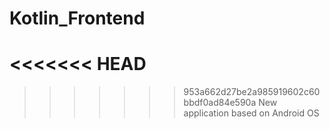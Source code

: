 # Kotlin_Frontend
<<<<<<< HEAD
=======

>>>>>>> 953a662d27be2a985919602c60bbdf0ad84e590a
New application based on Android OS
